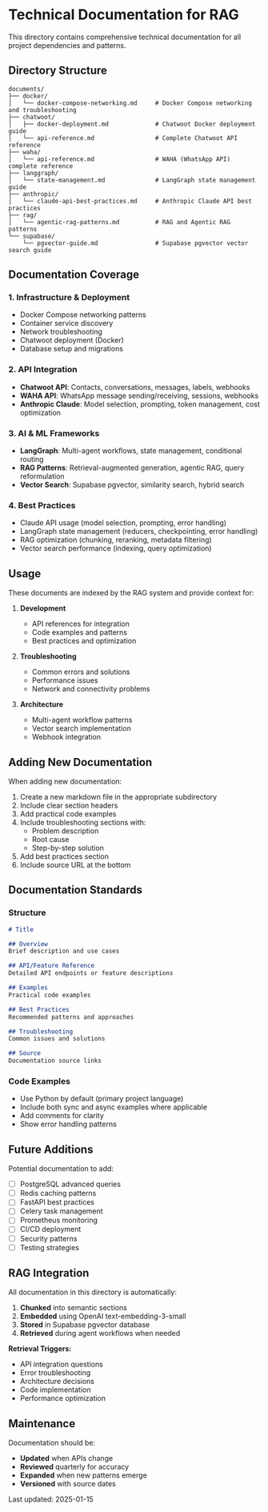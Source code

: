 # Technical Documentation for RAG

This directory contains comprehensive technical documentation for all project dependencies and patterns.

## Directory Structure

```
documents/
├── docker/
│   └── docker-compose-networking.md     # Docker Compose networking and troubleshooting
├── chatwoot/
│   ├── docker-deployment.md             # Chatwoot Docker deployment guide
│   └── api-reference.md                 # Complete Chatwoot API reference
├── waha/
│   └── api-reference.md                 # WAHA (WhatsApp API) complete reference
├── langgraph/
│   └── state-management.md              # LangGraph state management guide
├── anthropic/
│   └── claude-api-best-practices.md     # Anthropic Claude API best practices
├── rag/
│   └── agentic-rag-patterns.md          # RAG and Agentic RAG patterns
└── supabase/
    └── pgvector-guide.md                # Supabase pgvector vector search guide
```

## Documentation Coverage

### 1. **Infrastructure & Deployment**
- Docker Compose networking patterns
- Container service discovery
- Network troubleshooting
- Chatwoot deployment (Docker)
- Database setup and migrations

### 2. **API Integration**
- **Chatwoot API**: Contacts, conversations, messages, labels, webhooks
- **WAHA API**: WhatsApp message sending/receiving, sessions, webhooks
- **Anthropic Claude**: Model selection, prompting, token management, cost optimization

### 3. **AI & ML Frameworks**
- **LangGraph**: Multi-agent workflows, state management, conditional routing
- **RAG Patterns**: Retrieval-augmented generation, agentic RAG, query reformulation
- **Vector Search**: Supabase pgvector, similarity search, hybrid search

### 4. **Best Practices**
- Claude API usage (model selection, prompting, error handling)
- LangGraph state management (reducers, checkpointing, error handling)
- RAG optimization (chunking, reranking, metadata filtering)
- Vector search performance (indexing, query optimization)

## Usage

These documents are indexed by the RAG system and provide context for:

1. **Development**
   - API references for integration
   - Code examples and patterns
   - Best practices and optimization

2. **Troubleshooting**
   - Common errors and solutions
   - Performance issues
   - Network and connectivity problems

3. **Architecture**
   - Multi-agent workflow patterns
   - Vector search implementation
   - Webhook integration

## Adding New Documentation

When adding new documentation:

1. Create a new markdown file in the appropriate subdirectory
2. Include clear section headers
3. Add practical code examples
4. Include troubleshooting sections with:
   - Problem description
   - Root cause
   - Step-by-step solution
5. Add best practices section
6. Include source URL at the bottom

## Documentation Standards

### Structure
```markdown
# Title

## Overview
Brief description and use cases

## API/Feature Reference
Detailed API endpoints or feature descriptions

## Examples
Practical code examples

## Best Practices
Recommended patterns and approaches

## Troubleshooting
Common issues and solutions

## Source
Documentation source links
```

### Code Examples
- Use Python by default (primary project language)
- Include both sync and async examples where applicable
- Add comments for clarity
- Show error handling patterns

## Future Additions

Potential documentation to add:
- [ ] PostgreSQL advanced queries
- [ ] Redis caching patterns
- [ ] FastAPI best practices
- [ ] Celery task management
- [ ] Prometheus monitoring
- [ ] CI/CD deployment
- [ ] Security patterns
- [ ] Testing strategies

## RAG Integration

All documentation in this directory is automatically:
1. **Chunked** into semantic sections
2. **Embedded** using OpenAI text-embedding-3-small
3. **Stored** in Supabase pgvector database
4. **Retrieved** during agent workflows when needed

**Retrieval Triggers:**
- API integration questions
- Error troubleshooting
- Architecture decisions
- Code implementation
- Performance optimization

## Maintenance

Documentation should be:
- **Updated** when APIs change
- **Reviewed** quarterly for accuracy
- **Expanded** when new patterns emerge
- **Versioned** with source dates

Last updated: 2025-01-15
